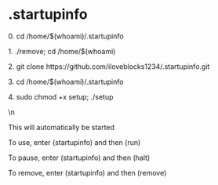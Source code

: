 # .startupinfo

<p>0. cd /home/$(whoami)/.startupinfo</p>
<p>1. ./remove; cd /home/$(whoami)</p>
<p>2. git clone https://github.com/iloveblocks1234/.startupinfo.git</p>
<p>3. cd /home/$(whoami)/.startupinfo</p>
<p>4. sudo chmod +x setup; ./setup</p>
<p>\n</p>
<p>This will automatically be started</p>
<p>To use, enter (startupinfo) and then (run)</p>
<p>To pause, enter (startupinfo) and then (halt)</p>
<p>To remove, enter (startupinfo) and then (remove)</p>
